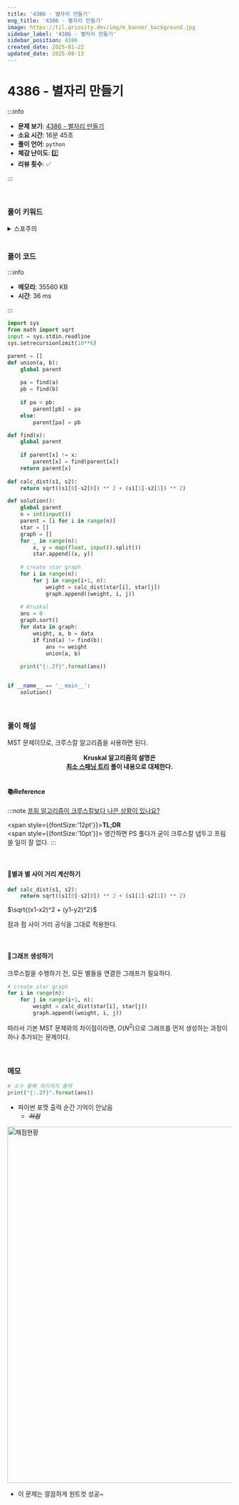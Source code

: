 ```yaml
---
title: '4386 - 별자리 만들기'
eng_title: '4386 - 별자리 만들기'
image: https://til.qriosity.dev/img/m_banner_background.jpg
sidebar_label: '4386 - 별자리 만들기'
sidebar_position: 4386
created_date: 2025-01-22
updated_date: 2025-08-13
---
```


# 4386 - 별자리 만들기

:::info

- **문제 보기**: [4386 - 별자리 만들기](https://www.acmicpc.net/problem/4386)
- **소요 시간**: 16분 45초
- **풀이 언어**: `python`
- **체감 난이도**: 2️⃣
- **리뷰 횟수**: ✅

:::

<br />

### 풀이 키워드

<details>
<summary>스포주의</summary>

`그래프` `최소스패닝트리` `유니온파인드`

</details>

<br />

### 풀이 코드

:::info

- **메모리**: 35560 KB
- **시간**: 36 ms

:::

```python {38-42,53}
import sys
from math import sqrt
input = sys.stdin.readline
sys.setrecursionlimit(10**6)

parent = []
def union(a, b):
    global parent
    
    pa = find(a)
    pb = find(b)
    
    if pa < pb:
        parent[pb] = pa
    else:
        parent[pa] = pb

def find(x):
    global parent
    
    if parent[x] != x:
        parent[x] = find(parent[x])
    return parent[x]
    
def calc_dist(s1, s2):
    return sqrt((s1[0]-s2[0]) ** 2 + (s1[1]-s2[1]) ** 2)

def solution():
    global parent
    n = int(input())
    parent = [i for i in range(n)]
    star = []
    graph = []
    for _ in range(n):
        x, y = map(float, input().split())
        star.append((x, y))
    
    # create star graph
    for i in range(n):
        for j in range(i+1, n):
            weight = calc_dist(star[i], star[j])
            graph.append((weight, i, j))
            
    # Kruskal
    ans = 0
    graph.sort()
    for data in graph:
        weight, a, b = data
        if find(a) != find(b):
            ans += weight
            union(a, b)
    
    print("{:.2f}".format(ans))


if __name__ == '__main__':
    solution()
```

<br />

### 풀이 해설

MST 문제이므로, 크루스칼 알고리즘을 사용하면 된다.

<center>
<span style={{fontSize:"28px"}}>
<b>Kruskal 알고리즘의 설명은</b><br />
<b><a href="http://til.qriosity.dev/featured/ps/boj/1197">최소 스패닝 트리</a> 풀이 내용으로 대체한다.</b>
</span>
</center>
<br />

#### 📚Reference
:::note [프림 알고리즘이 크루스칼보다 나은 상황이 있나요?](https://www.acmicpc.net/board/view/141785)

<span style={{fontSize:'12pt'}}><b>TL;DR</b></span>
<br/>
<span style={{fontSize:'10pt'}}>
앵간하면 PS 풀다가 굳이 크루스칼 냅두고 프림 쓸 일이 잘 없다.
</span>
:::

<br/>

#### 📌별과 별 사이 거리 계산하기
```python
def calc_dist(s1, s2):
    return sqrt((s1[0]-s2[0]) ** 2 + (s1[1]-s2[1]) ** 2)
```

$\sqrt{(x1-x2)^2 + (y1-y2)^2}$

점과 점 사이 거리 공식을 그대로 적용한다.

<br />

#### 📌그래프 생성하기

크루스칼을 수행하기 전, 모든 별들을 연결한 그래프가 필요하다.

```python
# create star graph
for i in range(n):
    for j in range(i+1, n):
        weight = calc_dist(star[i], star[j])
        graph.append((weight, i, j))
```

따라서 기본 MST 문제와의 차이점이라면, $O(N^2)$으로 그래프를 먼저 생성하는 과정이 하나 추가되는 문제이다.

<br />

### 메모

```python
# 소수 둘째 자리까지 출력
print("{:.2f}".format(ans))
```

- 파이썬 포맷 출력 순간 기억이 안났음
    - *~~허접~~*

<img src="https://github.com/user-attachments/assets/77ca23bf-3fba-4232-958b-1b11b3a1229e" alt="채점현황" width="800px" />

- 이 문제는 깔끔하게 원트컷 성공~